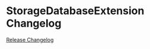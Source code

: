 # StorageDatabaseExtension Changelog

[Release Changelog](https://github.com/spryker/storage-database-extension/releases)
